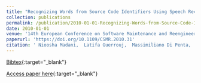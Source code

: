 ```yaml
---
title: "Recognizing Words from Source Code Identifiers Using Speech Recognition Techniques"
collection: publications
permalink: /publication/2010-01-01-Recognizing-Words-from-Source-Code-Identifiers-Using-Speech-Recognition-Techniques
date: 2010-01-01
venue: '14th European Conference on Software Maintenance and Reengineering, CSMR 2010, 15-18 March 2010, Madrid, Spain'
paperurl: 'https://doi.org/10.1109/CSMR.2010.31'
citation: ' Nioosha Madani,  Latifa Guerrouj,  Massimiliano Di Penta,  Yann-Ga&quot;el Gu&apos;eh&apos;eneuc,  Giuliano Antoniol, &quot;Recognizing Words from Source Code Identifiers Using Speech Recognition Techniques.&quot; 14th European Conference on Software Maintenance and Reengineering, CSMR 2010, 15-18 March 2010, Madrid, Spain, 2010.'
---
```

[Bibtex](https://dblp.org/rec/bib/conf/csmr/MadaniGPGA10){:target="_blank"}

[Access paper here](https://doi.org/10.1109/CSMR.2010.31){:target="_blank"}

